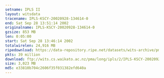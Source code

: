 ```yaml
---
setname: IPLS II
layout: witsdata
tracename: IPLS-KSCY-20020928-134614-0
end: Sat Sep 28 13:51:14 2002
originalname: IPLS-KSCY-20020928-134614-0
gzsize: 853 MB
len: 0:05:00
start: Sat Sep 28 13:46:14 2002
totalwirelen: 24,916 MB
ripedownload: https://data-repository.ripe.net/datasets/wits-archive/pma/long/ipls/2/IPLS-KSCY-20020928-134614-0.gz
pkts: 39 million
download: ftp://wits.cs.waikato.ac.nz/pma/long/ipls/2/IPLS-KSCY-20020928-134614-0.gz
size: 3,023 MB
md5: e33810b704c2606f35f031382efd640a
---
```

